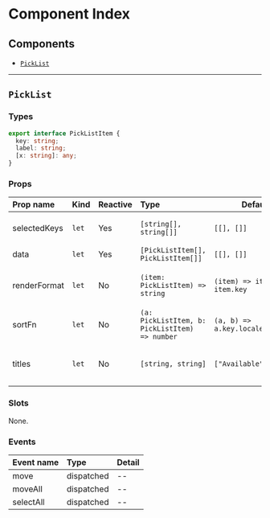 # Component Index

## Components

- [`PickList`](#picklist)

---

## `PickList`

### Types

```ts
export interface PickListItem {
  key: string;
  label: string;
  [x: string]: any;
}
```

### Props

| Prop name    | Kind             | Reactive | Type                                                      | Default value                                           | Description                        |
| :----------- | :--------------- | :------- | :-------------------------------------------------------- | ------------------------------------------------------- | ---------------------------------- |
| selectedKeys | <code>let</code> | Yes      | <code>[string[], string[]]</code>                         | <code>[[], []]</code>                                   | Keys for selected items            |
| data         | <code>let</code> | Yes      | <code>[PickListItem[], PickListItem[]]</code>             | <code>[[], []]</code>                                   | Items                              |
| renderFormat | <code>let</code> | No       | <code>(item: PickListItem) => string</code>               | <code>(item) => item.label &#124;&#124; item.key</code> | Function for rendering item label  |
| sortFn       | <code>let</code> | No       | <code>(a: PickListItem, b: PickListItem) => number</code> | <code>(a, b) => a.key.localeCompare(b.key)</code>       | Sort function for items            |
| titles       | <code>let</code> | No       | <code>[string, string]</code>                             | <code>["Available", "Selected"]</code>                  | Titles for left and right sections |

### Slots

None.

### Events

| Event name | Type       | Detail |
| :--------- | :--------- | :----- |
| move       | dispatched | --     |
| moveAll    | dispatched | --     |
| selectAll  | dispatched | --     |
